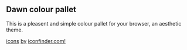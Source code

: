 ## Dawn colour pallet

This is a pleasent and simple colour pallet for your browser, an aesthetic theme.

[icons](https://www.iconfinder.com/icons/1213999/cloud_moon_night_weather_icon)
[by](https://www.iconfinder.com/icons/7276576/sun_weather_spring_icon)
[iconfinder.com!](https://www.iconfinder.com/icons/1730978/cynthia_moon_selene_christmas_holiday_night_star_icon)